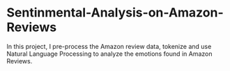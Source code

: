 # Sentinmental-Analysis-on-Amazon-Reviews
In this project, I pre-process the Amazon review data, tokenize and use Natural Language Processing to analyze the emotions found in Amazon Reviews.
